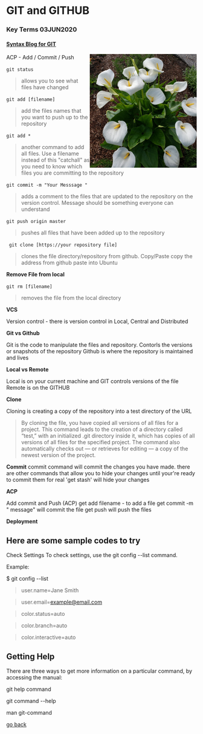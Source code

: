 # GIT and GITHUB

### Key Terms 03JUN2020 

#### [Syntax Blog for GIT](https://blog.udemy.com/git-tutorial-a-comprehensive-guide/#7_3)

<img src ="images/lillies.jpg" height="300px" align = "right">

ACP - Add / Commit / Push

`git status ` 
> allows you to see what files have changed


`git add [filename] ` 
> add the files names that you want to push up to the repository  

`git add *`
> another command to add all files. Use a filename instead of this "catchall" as you need to know which files you are committing to the repository

`git commit -m "Your Messsage " ` 
 >adds a comment to the files that are updated to the repository on the version control. Message should be something everyone can understand

`git push origin master`
> pushes all files that have been added up to the repository


` git clone [https://your repository file]`
> clones the file directory/repository from github. Copy/Paste
> copy the address from github
> paste into Ubuntu

**Remove File from local**

`git rm [filename]`
> removes the file from the local directory






**VCS**

Version control - there is version control in Local, Central and Distributed

**Git vs Github**

Git is the code to manipulate the files and repository. Contorls the versions or snapshots of the repository
Github is where the repository is maintained and lives

**Local vs Remote**

Local is on your current machine and GIT controls versions of the file
Remote is on the GITHUB

**Clone**

Cloning is creating a copy of the repository into a test directory of the URL
> By cloning the file, you have copied all versions of all files for a project. This command leads to the creation of a directory called “test,” with an initialized .git directory inside it, which has copies of all versions of all files for the specified project. The command also automatically checks out — or retrieves for editing — a copy of the newest version of the project.


**Commit**
commit command will commit the changes you have made.  there are other commands that allow you to hide your changes until your're ready to commit them for real  'get stash' will hide your changes

**ACP**

Add commit and Push (ACP)
get add filename - to add a file
get commit -m " message"  will commit the file
get push will push the files




**Deployment**


## **Here are some sample codes to try**
Check Settings
To check settings, use the git config --list command.

Example:

$ git config --list

>user.name=Jane Smith

>user.email=example@email.com

>color.status=auto

>color.branch=auto

>color.interactive=auto



## Getting Help
There are three ways to get more information on a particular command, by accessing the manual:

git help command

git command --help

man git-command


[go back](../README.md)


